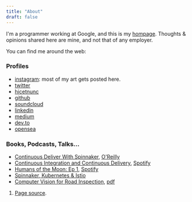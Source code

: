 ```yaml
---
title: "About"
draft: false
---
```


I'm a programmer working at Google, and this is my <a aria-describedby="footnote-label" href="#homepage">hompage</a>. Thoughts & opinions shared here are mine,
and not that of any employer.

You can find me around the web:

### Profiles

* [instagram](https://instagram.com/larswander): most of my art gets posted
    here.
* [twitter](https://twitter.com/larswander)
* [hicetnunc](https://hicetnunc.art/larswander)
* [github](https://github.com/lwander)
* [soundcloud](https://soundcloud.com/la-w-nder)
* [linkedin](https://www.linkedin.com/in/lars-wander-82697897)
* [medium](https://medium.com/@larswander/about)
* [dev.to](https://dev.to/lwander)
* [opensea](https://opensea.io/collection/lars-wander-art)

### Books, Podcasts, Talks...

* [Continuous Deliver With
    Spinnaker](https://www.goodreads.com/author/show/18280100.Lars_Wander),
    [O'Reilly](https://www.oreilly.com/library/view/continuous-delivery-with/9781492035527/titlepage01.html)
* [Continuous Integration and Continuous
    Delivery](https://kubernetespodcast.com/episode/023-ci-and-cd/),
    [Spotify](https://open.spotify.com/episode/1R25ZeiVfKNdZeAxPNp7wJ)
* [Humans of the Moon: Ep
    1](https://humans-of-the-moon.webflow.io/episode/ep-1-lars-wander),
    [Spotify](https://open.spotify.com/show/0ZAUVAx1By8rFkZnrwM1UM)
* [Spinnaker, Kubernetes & Istio](https://www.youtube.com/watch?v=_ZCtiD_6p7g)
* [Computer Vision for Road
    Inspection](https://ieeexplore.ieee.org/document/6836111), [pdf](https://www.ri.cmu.edu/pub_files/2014/3/crack_detection_final.pdf)

<footer>
  <ol>
	<li id="homepage">
	  <a href="https://github.com/lwander/larswander.com">Page source</a>.
	</li>
  </ol>
</footer>
